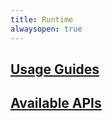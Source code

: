 ```yaml
---
title: Runtime
alwaysopen: true
---
```


## [Usage Guides](./how-it-works)

## [Available APIs](./apis)

